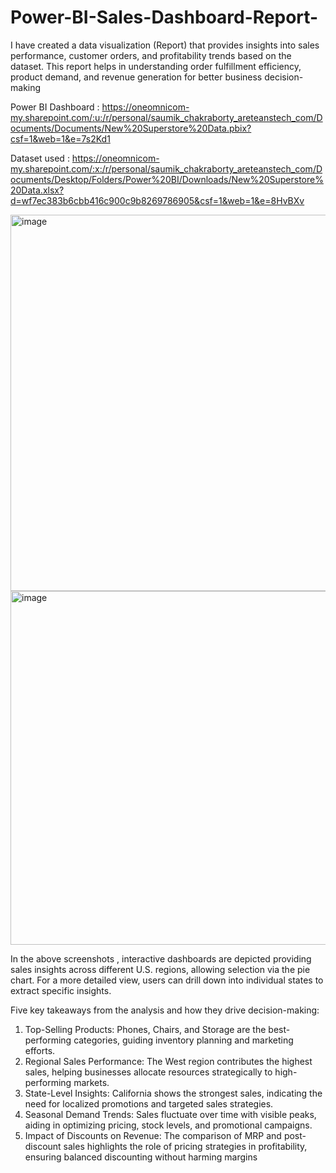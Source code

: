 # Power-BI-Sales-Dashboard-Report-

I have created a data visualization (Report) that provides insights into sales performance, customer orders, and profitability trends based on the dataset. This report helps in understanding order fulfillment efficiency, product demand, and revenue generation for better business decision-making

Power BI Dashboard : https://oneomnicom-my.sharepoint.com/:u:/r/personal/saumik_chakraborty_areteanstech_com/Documents/Documents/New%20Superstore%20Data.pbix?csf=1&web=1&e=7s2Kd1

Dataset used : https://oneomnicom-my.sharepoint.com/:x:/r/personal/saumik_chakraborty_areteanstech_com/Documents/Desktop/Folders/Power%20BI/Downloads/New%20Superstore%20Data.xlsx?d=wf7ec383b6cbb416c900c9b8269786905&csf=1&web=1&e=8HvBXv

<img width="602" alt="image" src="https://github.com/user-attachments/assets/e5c9830e-afba-4772-bc2d-702814e3da0b" />
<img width="566" alt="image" src="https://github.com/user-attachments/assets/20425245-560e-4197-9703-bd2741106baa" />

In the above screenshots , interactive dashboards are depicted providing sales insights across different U.S. regions, allowing selection via the pie chart. For a more detailed view, users can drill down into individual states to extract specific insights.



Five key takeaways from the analysis and how they drive decision-making:

1) Top-Selling Products: Phones, Chairs, and Storage are the best-performing categories, guiding inventory planning and marketing efforts.
2) Regional Sales Performance: The West region contributes the highest sales, helping businesses allocate resources strategically to high-performing markets.
3) State-Level Insights: California shows the strongest sales, indicating the need for localized promotions and targeted sales strategies.
4) Seasonal Demand Trends: Sales fluctuate over time with visible peaks, aiding in optimizing pricing, stock levels, and promotional campaigns.
5) Impact of Discounts on Revenue: The comparison of MRP and post-discount sales highlights the role of pricing strategies in profitability, ensuring balanced discounting without harming margins

